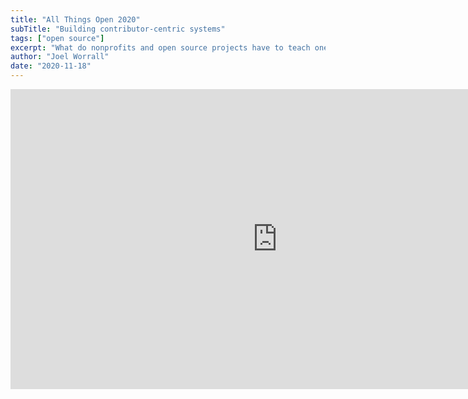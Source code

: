 ```yaml
---
title: "All Things Open 2020"
subTitle: "Building contributor-centric systems"
tags: ["open source"]
excerpt: "What do nonprofits and open source projects have to teach one another when it comes to contribution?"
author: "Joel Worrall"
date: "2020-11-18"
---
```


<iframe width="854" height="480" src="https://www.youtube.com/embed/PdAlHwjLoTg" frameborder="0" allow="accelerometer; autoplay; clipboard-write; encrypted-media; gyroscope; picture-in-picture" allowfullscreen></iframe>
